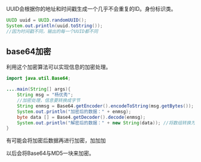 UUID会根据你的地址和时间戳生成一个几乎不会重复的ID。身份标识类。

```java
UUID uuid = UUID.randomUUID();
System.out.println(uuid.toString());
//因为时间戳不同，输出的每一个UUID都不同
```

## base64加密

利用这个加密算法可以实现信息的加密处理。

```java
import java.util.Base64;

....main(String[] args){
    String msg = "杨优秀";
    //加密处理，信息要转换成字节
    String enmsg = Base64.getEncoder().encodeToString(msg.getBytes());
    System.out.println("加密后的数据：" + enmsg);
    byte data [] = Base4.getDecoder().decode(enmsg);
    System.out.println("解密后的数据：" + new String(data)); //将数组转换为字符串
}
```

有可能会将加密后数据再进行加密，加加加

以后会将Base64与MD5一块来加密。